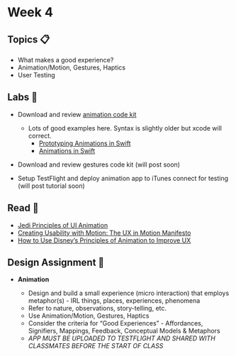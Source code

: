 # Week 4

## Topics 📋
* What makes a good experience?
* Animation/Motion, Gestures, Haptics
* User Testing

## Labs 🔬

* Download and review [animation code kit](https://github.com/mobilelabclass/mobile-lab-animation-kit)
  * Lots of good examples here. Syntax is slightly older but xcode will correct.
    * [Prototyping Animations in Swift](http://mathewsanders.com/prototyping-iOS-iPhone-iPad-animations-in-swift/)
    * [Animations in Swift](http://mathewsanders.com/animations-in-swift-part-two/)

* Download and review gestures code kit (will post soon)

* Setup TestFlight and deploy animation app to iTunes connect for testing (will post tutorial soon)

## Read 📖 
  
* [Jedi Principles of UI Animation](https://medium.com/@adaptivepath/jedi-principles-of-ui-animation-2b88423b1dac)
* [Creating Usability with Motion: The UX in Motion Manifesto](https://medium.com/ux-in-motion/creating-usability-with-motion-the-ux-in-motion-manifesto-a87a4584ddc)
* [How to Use Disney’s Principles of Animation to Improve UX](https://www.tandemseven.com/experience-design/how-to-use-disneys-principles-of-animation-to-improve-ux/)

## Design Assignment 📐

* **Animation**  

  * Design and build a small experience (micro interaction) that employs metaphor(s) - IRL things, places, experiences, phenomena
  * Refer to nature, observations, story-telling, etc.
  * Use Animation/Motion, Gestures, Haptics
  * Consider the criteria for “Good Experiences” - Affordances, Signifiers, Mappings, Feedback, Conceptual Models & Metaphors
  * *APP MUST BE UPLOADED TO TESTFLIGHT AND SHARED WITH CLASSMATES BEFORE THE START OF CLASS*
